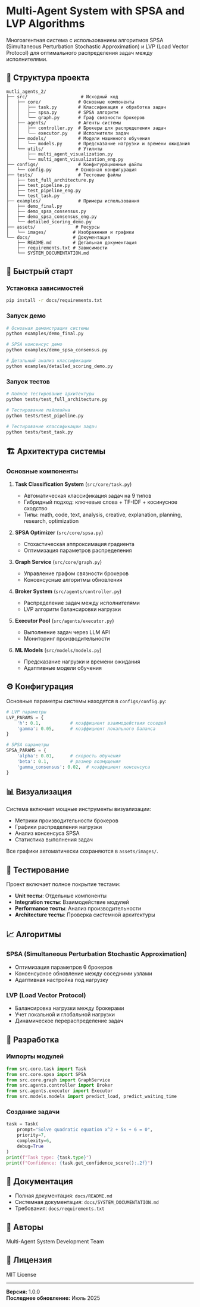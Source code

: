 # Multi-Agent System with SPSA and LVP Algorithms

Многоагентная система с использованием алгоритмов SPSA (Simultaneous Perturbation Stochastic Approximation) и LVP (Load Vector Protocol) для оптимального распределения задач между исполнителями.

## 📁 Структура проекта

```
mutli_agents_2/
├── src/                    # Исходный код
│   ├── core/              # Основные компоненты
│   │   ├── task.py        # Классификация и обработка задач
│   │   ├── spsa.py        # SPSA алгоритм
│   │   └── graph.py       # Граф связности брокеров
│   ├── agents/            # Агенты системы
│   │   ├── controller.py  # Брокеры для распределения задач
│   │   └── executor.py    # Исполнители задач
│   ├── models/            # Модели машинного обучения
│   │   └── models.py      # Предсказание нагрузки и времени ожидания
│   └── utils/             # Утилиты
│       ├── multi_agent_visualization.py
│       └── multi_agent_visualization_eng.py
├── configs/               # Конфигурационные файлы
│   └── config.py         # Основная конфигурация
├── tests/                 # Тестовые файлы
│   ├── test_full_architecture.py
│   ├── test_pipeline.py
│   ├── test_pipeline_eng.py
│   └── test_task.py
├── examples/              # Примеры использования
│   ├── demo_final.py
│   ├── demo_spsa_consensus.py
│   ├── demo_spsa_consensus_eng.py
│   └── detailed_scoring_demo.py
├── assets/               # Ресурсы
│   └── images/          # Изображения и графики
└── docs/                # Документация
    ├── README.md        # Детальная документация
    ├── requirements.txt # Зависимости
    └── SYSTEM_DOCUMENTATION.md
```

## 🚀 Быстрый старт

### Установка зависимостей

```bash
pip install -r docs/requirements.txt
```

### Запуск демо

```bash
# Основная демонстрация системы
python examples/demo_final.py

# SPSA консенсус демо
python examples/demo_spsa_consensus.py

# Детальный анализ классификации
python examples/detailed_scoring_demo.py
```

### Запуск тестов

```bash
# Полное тестирование архитектуры
python tests/test_full_architecture.py

# Тестирование пайплайна
python tests/test_pipeline.py

# Тестирование классификации задач
python tests/test_task.py
```

## 🏗️ Архитектура системы

### Основные компоненты

1. **Task Classification System** (`src/core/task.py`)
   - Автоматическая классификация задач на 9 типов
   - Гибридный подход: ключевые слова + TF-IDF + косинусное сходство
   - Типы: math, code, text, analysis, creative, explanation, planning, research, optimization

2. **SPSA Optimizer** (`src/core/spsa.py`)
   - Стохастическая аппроксимация градиента
   - Оптимизация параметров распределения

3. **Graph Service** (`src/core/graph.py`)
   - Управление графом связности брокеров
   - Консенсусные алгоритмы обновления

4. **Broker System** (`src/agents/controller.py`)
   - Распределение задач между исполнителями
   - LVP алгоритм балансировки нагрузки

5. **Executor Pool** (`src/agents/executor.py`)
   - Выполнение задач через LLM API
   - Мониторинг производительности

6. **ML Models** (`src/models/models.py`)
   - Предсказание нагрузки и времени ожидания
   - Адаптивные модели обучения

## ⚙️ Конфигурация

Основные параметры системы находятся в `configs/config.py`:

```python
# LVP параметры
LVP_PARAMS = {
    'h': 0.1,           # коэффициент взаимодействия соседей
    'gamma': 0.05,      # коэффициент локального баланса
}

# SPSA параметры
SPSA_PARAMS = {
    'alpha': 0.01,      # скорость обучения
    'beta': 0.1,        # размер возмущения
    'gamma_consensus': 0.02,  # коэффициент консенсуса
}
```

## 📊 Визуализация

Система включает мощные инструменты визуализации:

- Метрики производительности брокеров
- Графики распределения нагрузки
- Анализ консенсуса SPSA
- Статистика выполнения задач

Все графики автоматически сохраняются в `assets/images/`.

## 🧪 Тестирование

Проект включает полное покрытие тестами:

- **Unit тесты**: Отдельные компоненты
- **Integration тесты**: Взаимодействие модулей
- **Performance тесты**: Анализ производительности
- **Architecture тесты**: Проверка системной архитектуры

## 📈 Алгоритмы

### SPSA (Simultaneous Perturbation Stochastic Approximation)
- Оптимизация параметров θ брокеров
- Консенсусное обновление между соседними узлами
- Адаптивная настройка под нагрузку

### LVP (Load Vector Protocol)
- Балансировка нагрузки между брокерами
- Учет локальной и глобальной нагрузки
- Динамическое перераспределение задач

## 🔧 Разработка

### Импорты модулей

```python
from src.core.task import Task
from src.core.spsa import SPSA
from src.core.graph import GraphService
from src.agents.controller import Broker
from src.agents.executor import Executor
from src.models.models import predict_load, predict_waiting_time
```

### Создание задачи

```python
task = Task(
    prompt="Solve quadratic equation x^2 + 5x + 6 = 0",
    priority=7,
    complexity=6,
    debug=True
)
print(f"Task type: {task.type}")
print(f"Confidence: {task.get_confidence_score():.2f}")
```

## 📝 Документация

- Полная документация: `docs/README.md`
- Системная документация: `docs/SYSTEM_DOCUMENTATION.md`
- Требования: `docs/requirements.txt`

## 👥 Авторы

Multi-Agent System Development Team

## 📄 Лицензия

MIT License

---

**Версия:** 1.0.0  
**Последнее обновление:** Июль 2025
